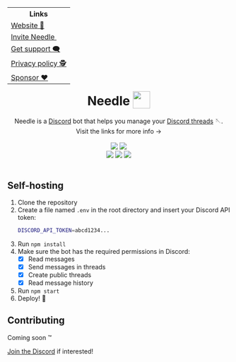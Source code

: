 <!--
   I stumbled upon this table alignment behavior and thought it looked cool,
   looks like you thought so too :)
-->
<table align="right">
   <tr>
      <th>Links</th>
   </tr>
   <tr align="left">
      <td><a href="https://needle.gg">Website 🔗</a></td>
   </tr>
   <tr align="left">
      <td>
         <a href="https://needle.gg/invite">
            Invite Needle
            <img src="https://user-images.githubusercontent.com/35617441/147720732-eadb9269-4ea2-4462-9949-dc20d74180bb.png" width="16" height="12"/>
         </a>
      </td>
   </tr>
   <tr align="left"><td><a href="https://needle.gg/chat">Get support 🗨️</a></td></tr>
   <tr align="left"><td><a href="https://needle.gg/privacy">Privacy policy 🕵️</a></td></tr>
   <tr align="left"><td><a href="https://github.com/sponsors/MarcusOtter">Sponsor ❤️</a></td></tr>
</table>

<div align="center">
   <h1>
      Needle
      <sub>
         <img src="https://raw.githubusercontent.com/MarcusOtter/discord-needle/custom-config/branding/logo-64x64.png" height="39" width="39">
      </sub>
   </h1>
   Needle is a <a href="https://discord.com/">Discord</a> bot that helps you manage your <a href="https://support.discord.com/hc/en-us/articles/4403205878423-Threads-FAQ">Discord threads</a> 🪡.
   <br/>
   Visit the links for more info &rarr;
   <br/><br/>
   <a href="https://needle.gg/invite"><img src="https://badgen.net/badge/Invite/to server/3f74a2?icon=discord&scale=1.4"/></a>
   <a href="https://needle.gg/"><img src="https://badgen.net/badge/Visit/the website/3f74a2?icon=firefox&scale=1.4"/></a>
   <br/>
   <a href="#"><img src="https://badgen.net/github/stars/MarcusOtter/discord-needle?scale=1.1"/></a>
   <a href="#"><img src="https://badgen.net/github/license/MarcusOtter/discord-needle?scale=1.1"/></a>
   <a href="#"><img src="https://badgen.net/github/release/MarcusOtter/discord-needle?scale=1.1"/></a>
   <br/><br/>
</div>

## Self-hosting
1. Clone the repository
2. Create a file named `.env`  in the root directory and insert your Discord API token:
   ```bash
   DISCORD_API_TOKEN=abcd1234...
   ```
3. Run `npm install`
4. Make sure the bot has the required permissions in Discord:
   - [x] Read messages
   - [x] Send messages in threads
   - [x] Create public threads
   - [x] Read message history 
5. Run `npm start`
6. Deploy! :tada:

## Contributing
Coming soon :tm:

[Join the Discord](https://needle.gg/chat) if interested!
